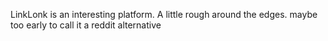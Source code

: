 LinkLonk is an interesting platform. A little rough around the edges. maybe too early to call it a reddit alternative
